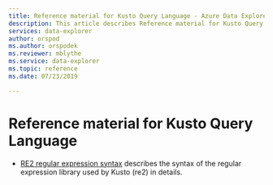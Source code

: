 ```yaml
---
title: Reference material for Kusto Query Language - Azure Data Explorer | Microsoft Docs
description: This article describes Reference material for Kusto Query Language in Azure Data Explorer.
services: data-explorer
author: orspod
ms.author: orspodek
ms.reviewer: mblythe
ms.service: data-explorer
ms.topic: reference
ms.date: 07/23/2019

---
```

# Reference material for Kusto Query Language

* [RE2 regular expression syntax](./re2.md) describes the syntax 
  of the regular expression library used by Kusto (re2) in details.